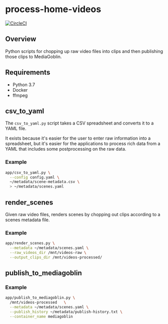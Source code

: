 # process-home-videos

[![CircleCI](https://circleci.com/gh/mtlynch/process-home-videos.svg?style=svg)](https://circleci.com/gh/mtlynch/process-home-videos)

## Overview

Python scripts for chopping up raw video files into clips and then publishing those clips to MediaGoblin.

## Requirements

* Python 3.7
* Docker
* ffmpeg

## csv\_to\_yaml

The `csv_to_yaml.py` script takes a CSV spreadsheet and converts it to a YAML file.

It exists because it's easier for the user to enter raw information into a spreadsheet, but it's easier for the applications to process rich data from a YAML that includes some postprocessing on the raw data.

### Example

```bash
app/csv_to_yaml.py \
  --config config.yaml \
  ~/metadata/scene-metadata.csv \
  > ~/metadata/scenes.yaml
```

## render\_scenes

Given raw video files, renders scenes by chopping out clips according to a scenes metadata file.

### Example

```bash
app/render_scenes.py \
  --metadata ~/metadata/scenes.yaml \
  --raw_videos_dir /mnt/videos-raw \
  --output_clips_dir /mnt/videos-processed/
```

## publish\_to\_mediagoblin

### Example

```bash
app/publish_to_mediagoblin.py \
  /mnt/videos-processed   \
  --metadata ~/metadata/scenes.yaml \
  --publish_history ~/metadata/publish-history.txt \
  --container_name mediagoblin
```
